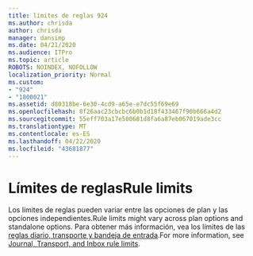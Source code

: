 ```yaml
---
title: límites de reglas 924
ms.author: chrisda
author: chrisda
manager: dansimp
ms.date: 04/21/2020
ms.audience: ITPro
ms.topic: article
ROBOTS: NOINDEX, NOFOLLOW
localization_priority: Normal
ms.custom:
- "924"
- "1800021"
ms.assetid: d80318be-6e30-4cd9-a65e-e7dc55f69e69
ms.openlocfilehash: 8f26aac23cbcbc6b0b1d18f433467f90b666a4d2
ms.sourcegitcommit: 55eff703a17e500681d8fa6a87eb067019ade3cc
ms.translationtype: MT
ms.contentlocale: es-ES
ms.lasthandoff: 04/22/2020
ms.locfileid: "43681877"
---
```

# <a name="rule-limits"></a><span data-ttu-id="213b3-102">Límites de reglas</span><span class="sxs-lookup"><span data-stu-id="213b3-102">Rule limits</span></span>

<span data-ttu-id="213b3-103">Los límites de reglas pueden variar entre las opciones de plan y las opciones independientes.</span><span class="sxs-lookup"><span data-stu-id="213b3-103">Rule limits might vary across plan options and standalone options.</span></span> <span data-ttu-id="213b3-104">Para obtener más información, vea los límites de las [reglas diario, transporte y bandeja de entrada](https://technet.microsoft.com/library/exchange-online-limits.aspx).</span><span class="sxs-lookup"><span data-stu-id="213b3-104">For more information, see [Journal, Transport, and Inbox rule limits](https://technet.microsoft.com/library/exchange-online-limits.aspx).</span></span>
